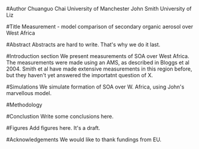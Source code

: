 #Author
Chuanguo Chai University of Manchester
John Smith University of Liz

#Title
Measurement - model comparison of secondary organic aerosol over West Africa

#Abstract
Abstracts are hard to write. That's why we do it last.

#Introduction section
We present measurements of SOA over West Africa.
The measurements were made using an AMS, as described in Bloggs et al 2004.
Smith et al have made extensive measurements in this region before, but they haven't yet answered the importatnt question of X.

#Simulations
We simulate formation of SOA over W. Africa, using John's marvellous model.

#Methodology

#Conclustion
Write some conclusions here.

#Figures
Add figures here. It's a draft.

#Acknowledgements
We would like to thank fundings from EU.
